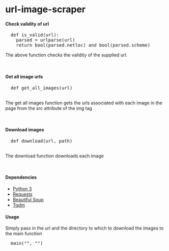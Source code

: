 # url-image-scraper
<h4>Check validity of url</h4>
<pre>
  def is_valid(url):
    parsed = urlparse(url)
    return bool(parsed.netloc) and bool(parsed.scheme)
</pre>
<p>The above function checks the validity of the supplied url.</p>
<br>
<h4>Get all image urls</h4>
<pre>
  def get_all_images(url)
 </pre>
 <p>The get all images function gets the urls associated with each image in the page from the src attribute of the img tag</p>
 <br>
 <h4>Download images</h4>
 <pre>
  def download(url, path)
 </pre>
 <p>The download function downloads each image</p>
 <br>
 <h4>Dependencies</h4>
 <ul>
  <li>
    <a href="https://www.python.org/download/releases/3.0/">Python 3</a>
  </li>
  <li>
    <a href="https://requests.readthedocs.io/en/master/">Requests</a>
  </li>
  <li>
    <a href="https://pypi.org/project/beautifulsoup4/">Beautiful Soup</a>
  </li>
  <li>
    <a href="https://tqdm.github.io/">Tqdm</a>
  </li>
 </ul>
 <h4>Usage</h4>
 <p>Simply pass in the url and the directory to which to download the images to the main function</p>
 <pre>
  main("<url>", "<directory>")
 </pre>
 
